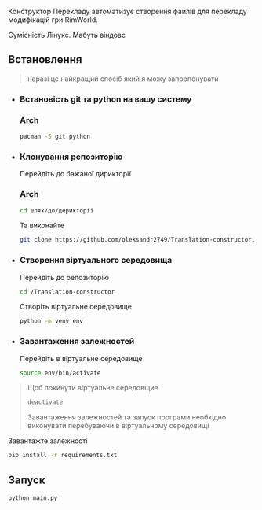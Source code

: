 Конструктор Перекладу автоматизує створення файлів для перекладу модифікацій гри RimWorld.

Сумісність
Лінукс. Мабуть віндовс

## Встановлення 
> наразі це найкращий спосіб який я можу запропонувати

- ### Встановість git та python на вашу систему
  ### Arch
  ```bash
  pacman -S git python
  ```
- ### Клонування репозиторію
  Перейдіть до бажаної дирикторії
  ### Arch
  ```bash
  cd шлях/до/дерикторії
  ```
  Та виконайте
  ```bash
  git clone https://github.com/oleksandr2749/Translation-constructor.git
  ```
- ### Створення віртуального середовища
  Перейдіть до репозиторію
  ```bash
  cd /Translation-constructor
  ```
  Створіть віртуальне середовище
  ```bash
  python -m venv env
  ```
- ### Завантаження залежностей
  Перейдіть в віртуальне середовище
  ```bash
  source env/bin/activate
  ```
>  Щоб покинути віртуальне середовщие  
>  ```bash
>  deactivate
>  ```
>  Завантаження залежностей та запуск програми необхідно виконувати перебуваючи в віртуальному середовищі

  Завантажте залежності
  ```bash
  pip install -r requirements.txt
  ```
## Запуск
  ```bash
  python main.py
  ```

